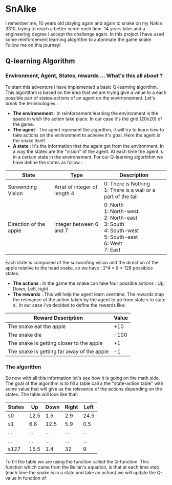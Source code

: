 # SnAIke

I remenber me, 10 years old playing again and again to snake on my Nokia 3310, trying to reach a better score each time. 14 years later and a engineering degree i accept the challenge again. In this project i have used some reinforcement learning alogrithm to autonmate the game snake. Follow me on this journey! 

## Q-learning Algorithm

### Environment, Agent, States, rewards ... What's this all about ?

To start this adventure i have implemented a basic Q-learning algortihm. This algortithm is based on the idea that we are trying give a value to a each possible pair of states-actions of an agent on the envirnonement. Let's break the terminologies : 
- **The environement** : In reinforcement learning the environment is the space in wich the action take place. In our case it's the grid (20x20) of the game.
- **The agent** : The agent represent the algorithm, it will try to learn how to take actions on the environment to acheive it's goal. Here the agent is the snake itself.
- **A state** : It's the information that the agent get from the environment. In a way the states are the "vision" of the agent. At each time the agent is in a certain state in the environement. For our Q-learning algortithm we have define the states as follow : 

| State | Type | Description |
| ------ | --- |----------- |
| Surownding Vision   | Arrat of integer of length 4| 0: There is Nothing <br/> 1: There is a wall or a part of the tail  |
| Direction of the apple | integer between 0 and 7  | 0: North <br/> 1: North-west <br/> 2: North-east <br/> 3: South <br/> 4: South-west <br/> 5: South-east <br/> 6: West <br/> 7: East |

Each state is composed of the surwonfing vision and the direction of the apple relative to the head snake, so we have : 2^4 * 8 = 128 possibles states.

- **The actions** : In the game the snake can take four possible actions : Up, Down, Left, right
- **The rewards** :  This will help the agent learn overtime. The rewards map the relevance of the action taken by the agent to go from state s to state s'. In our case i've decided to define the rewards like: 

| Reward Description | Value |
| ------ | ----------- |
| The snake eat the apple | +10 |
| The snake die | -100 |
| The snake is getting closer to the apple | +1 |
| The snake is getting far away of the apple | -1 |

### The algorithm 

So now with all this information let's see how it is going on the math side. The goal of the algorithm is to fill a table call a the "state-action table" with some value that will give us the relevance of the actions depending on the states. The table will look like that: 

| States | Up | Down | Right | Left |
| ------ | ---- | ---- | ---- | ---- |
| s0 | 12.5 | 1.5 | 2.9 | 24.5 |
| s1 | 6.8 | 12.5 | 5.9 | 0.5 |
| ... | ... | ... | ... | ... |
| ... | ... | ... | ... | ...  |
| s127 | 15.5 | 1.4 | 32 | 9 |


To fill the table we are using the function called the Q-function. This  function which came from the Bellan's equation, is that at each time step (each time the snake is in a state and take an action) we will update the Q-value in function of 

